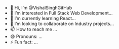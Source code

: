 - 👋 Hi, I’m @VishalSinghGitHub
- 👀 I’m interested in Full Stack Web Development...
- 🌱 I’m currently learning React...
- 💞️ I’m looking to collaborate on Industry projects...
- 📫 How to reach me ...
- 😄 Pronouns: ...
- ⚡ Fun fact: ...

<!---
VishalSinghGitHub/VishalSinghGitHub is a ✨ special ✨ repository because its `README.md` (this file) appears on your GitHub profile.
You can click the Preview link to take a look at your changes.
--->
